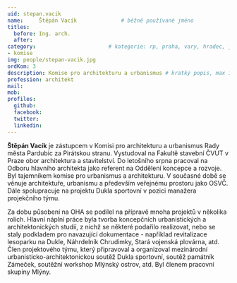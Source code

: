 ```yaml
---
uid: stepan.vacik
name:     Štěpán Vacík      		# běžně používané jméno
titles:
  before: Ing. arch.
  after:
category:                 		# kategorie: rp, praha, vary, hradec, jmk, senat
- komise
img: people/stepan-vacik.jpg
ordKom: 3
description: Komise pro architekturu a urbanismus # kratký popis, max 160 znaků
profession: architekt
mail:
mob:
profiles:
  github:
  facebook: 
  twitter: 
  linkedin: 
---
```


**Štěpán Vacík** je zástupcem v Komisi pro architekturu a urbanismus Rady města Pardubic za Pirátskou stranu. Vystudoval na Fakultě stavební ČVUT v Praze obor architektura a stavitelství. Do letošního srpna pracoval na Odboru hlavního architekta jako referent na Oddělení koncepce a rozvoje. Byl tajemníkem komise pro urbanismus a architekturu. V současné době se věnuje architektuře, urbanismu a především veřejnému prostoru jako OSVČ. Dále spolupracuje na projektu Dukla sportovní v pozici manažera projekčního týmu.

Za dobu působení na OHA se podílel na přípravě mnoha projektů v několika rolích. Hlavní náplní práce byla tvorba koncepčních urbanistických a architektonických studií, z nichž se některé podařilo realizovat, nebo se staly podkladem pro navazující dokumentace - například revitalizace lesoparku na Dukle, Náhrdelník Chrudimky, Stará vojenská plovárna, atd. Člen projektového týmu, který připravoval a organizoval mezinárodní urbanisticko-architektonickou soutěž Dukla sportovní, soutěž památník Zámeček, soutěžní workshop Mlýnský ostrov, atd. Byl členem pracovní skupiny Mlýny.
